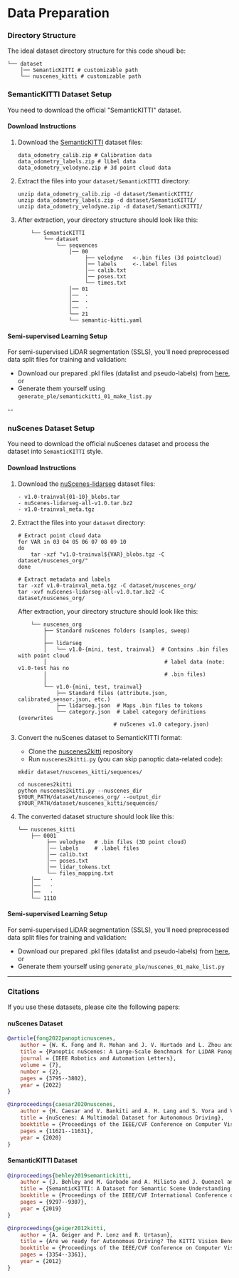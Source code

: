# Data Preparation

### Directory Structure
The ideal dataset directory structure for this code shoudl be:
```
└── dataset 
    │── SemanticKITTI # customizable path
    └── nuscenes_kitti # customizable path
```

### SemanticKITTI Dataset Setup
You need to download the official "SemanticKITTI" dataset.

#### Download Instructions
1. Download the [SemanticKITTI](http://semantic-kitti.org/) dataset files: 
    ```
    data_odometry_calib.zip # Calibration data
    data_odometry_labels.zip # lLbel data
    data_odometry_velodyne.zip # 3d point cloud data
    ```
2. Extract the files into your `dataset/SemanticKITTI` directory:
    ```
    unzip data_odometry_calib.zip -d dataset/SemanticKITTI/
    unzip data_odometry_labels.zip -d dataset/SemanticKITTI/
    unzip data_odometry_velodyne.zip -d dataset/SemanticKITTI/
    ```
3. After extraction, your directory structure should look like this:
    ```
        └── SemanticKITTI
            └── dataset
                └── sequences
                    │── 00
                         ├── velodyne   <-.bin files (3d pointcloud)
                         │── labels     <-.label files 
                         │── calib.txt 
                         │── poses.txt
                         └── times.txt
                    │── 01
                    │──  ·
                    │──  ·
                    │──  ·
                    └── 21
                    └── semantic-kitti.yaml
    ```

#### Semi-supervised Learning Setup
For semi-supervised LiDAR segmentation (SSLS), you'll need preprocessed data split files for training and validation:
- Download our prepared .pkl files (datalist and pseudo-labels) from [here](https://drive.google.com/drive/folders/19aRqsXh7BYZ4LxxoW8udY8S9DdfdMtvz?usp=drive_link), or
- Generate them yourself using `generate_ple/semantickitti_01_make_list.py`

--

### nuScenes Dataset Setup
You need to download the official nuScenes dataset and process the dataset into `SemanticKITTI` style. 

#### Download Instructions
1. Download the [nuScenes-lidarseg](https://www.nuscenes.org/nuscenes) dataset files:
    ```
    - v1.0-trainval{01-10}_blobs.tar
    - nuScenes-lidarseg-all-v1.0.tar.bz2
    - v1.0-trainval_meta.tgz
    ```
2. Extract the files into your `dataset` directory:
    ```
    # Extract point cloud data 
    for VAR in 03 04 05 06 07 08 09 10
    do 
        tar -xzf "v1.0-trainval${VAR}_blobs.tgz -C dataset/nuscenes_org/"
    done

    # Extract metadata and labels
    tar -xzf v1.0-trainval_meta.tgz -C dataset/nuscenes_org/
    tar -xvf nuScenes-lidarseg-all-v1.0.tar.bz2 -C dataset/nuscenes_org/
    ```

    After extraction, your directory structure should look like this:
    ```
        └── nuscenes_org
            ├── Standard nuScenes folders (samples, sweep)
            │
            ├── lidarseg
            │   └── v1.0-{mini, test, trainval}  # Contains .bin files with point cloud
            │                                     # label data (note: v1.0-test has no
            │                                     # .bin files)
            │
            └── v1.0-{mini, test, trainval}
                ├── Standard files (attribute.json, calibrated_sensor.json, etc.)
                ├── lidarseg.json  # Maps .bin files to tokens   
                └── category.json  # Label category definitions (overwrites
                                  # nuScenes v1.0 category.json)
    ```
3. Convert the nuScenes dataset to SemanticKITTI format:
    - Clone the [nuscenes2kitti](https://github.com/PRBonn/nuscenes2kitti) repository
    - Run `nuscenes2kitti.py` (you can skip panoptic data-related code):
    ```
    mkdir dataset/nuscenes_kitti/sequences/

    cd nuscenes2kitti
    python nuscenes2kitti.py --nuscenes_dir $YOUR_PATH/dataset/nuscenes_org/ --output_dir  $YOUR_PATH/dataset/nuscenes_kitti/sequences/
    ```
4. The converted dataset structure should look like this:
    ```
    └── nuscenes_kitti
        ├── 0001
             ├── velodyne   # .bin files (3D point cloud)
             │── labels     # .label files 
             │── calib.txt 
             │── poses.txt
             │── lidar_tokens.txt
             └── files_mapping.txt
        │──   ·
        │──   ·
        │──   ·
        └── 1110
    ```

#### Semi-supervised Learning Setup
For semi-supervised LiDAR segmentation (SSLS), you'll need preprocessed data split files for training and validation:
- Download our prepared .pkl files (datalist and pseudo-labels) from [here](https://drive.google.com/drive/folders/19aRqsXh7BYZ4LxxoW8udY8S9DdfdMtvz?usp=drive_link), or
- Generate them yourself using `generate_ple/nuscenes_01_make_list.py`


---

### Citations

If you use these datasets, please cite the following papers:

#### nuScenes Dataset
```bibtex
@article{fong2022panopticnuscenes,
    author = {W. K. Fong and R. Mohan and J. V. Hurtado and L. Zhou and H. Caesar and O. Beijbom and A. Valada},
    title = {Panoptic nuScenes: A Large-Scale Benchmark for LiDAR Panoptic Segmentation and Tracking},
    journal = {IEEE Robotics and Automation Letters},
    volume = {7},
    number = {2},
    pages = {3795--3802},
    year = {2022}
}
```
```bibtex
@inproceedings{caesar2020nuscenes,
    author = {H. Caesar and V. Bankiti and A. H. Lang and S. Vora and V. E. Liong and Q. Xu and A. Krishnan and Y. Pan and G. Baldan and O. Beijbom},
    title = {nuScenes: A Multimodal Dataset for Autonomous Driving},
    booktitle = {Proceedings of the IEEE/CVF Conference on Computer Vision and Pattern Recognition},
    pages = {11621--11631},
    year = {2020}
}
```

#### SemanticKITTI Dataset

```bibtex
@inproceedings{behley2019semantickitti,
    author = {J. Behley and M. Garbade and A. Milioto and J. Quenzel and S. Behnke and C. Stachniss and J. Gall},
    title = {SemanticKITTI: A Dataset for Semantic Scene Understanding of LiDAR Sequences},
    booktitle = {Proceedings of the IEEE/CVF International Conference on Computer Vision},
    pages = {9297--9307},
    year = {2019}
}
```
```bibtex
@inproceedings{geiger2012kitti,
    author = {A. Geiger and P. Lenz and R. Urtasun},
    title = {Are we ready for Autonomous Driving? The KITTI Vision Benchmark Suite},
    booktitle = {Proceedings of the IEEE/CVF Conference on Computer Vision and Pattern Recognition},
    pages = {3354--3361},
    year = {2012}
}
```